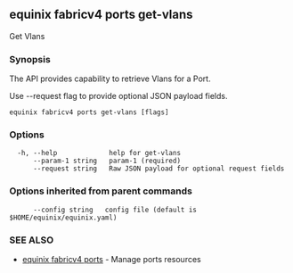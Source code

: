 ## equinix fabricv4 ports get-vlans

Get Vlans

### Synopsis

The API provides capability to retrieve Vlans for a Port.

Use --request flag to provide optional JSON payload fields.

```
equinix fabricv4 ports get-vlans [flags]
```

### Options

```
  -h, --help             help for get-vlans
      --param-1 string   param-1 (required)
      --request string   Raw JSON payload for optional request fields
```

### Options inherited from parent commands

```
      --config string   config file (default is $HOME/equinix/equinix.yaml)
```

### SEE ALSO

* [equinix fabricv4 ports](equinix_fabricv4_ports.md)	 - Manage ports resources

